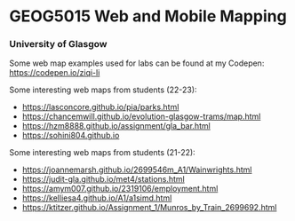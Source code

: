 
# GEOG5015 Web and Mobile Mapping
### University of Glasgow

Some web map examples used for labs can be found at my Codepen: https://codepen.io/ziqi-li

Some interesting web maps from students (22-23):
- https://lasconcore.github.io/pia/parks.html
- https://chancemwill.github.io/evolution-glasgow-trams/map.html
- https://hzm8888.github.io/assignment/gla_bar.html
- https://sohini804.github.io

Some interesting web maps from students (21-22):
- https://joannemarsh.github.io/2699546m_A1/Wainwrights.html
- https://judit-gla.github.io/met4/stations.html
- https://amym007.github.io/2319106/employment.html
- https://kelliesa4.github.io/A1/a1simd.html
- https://ktitzer.github.io/Assignment_1/Munros_by_Train_2699692.html

